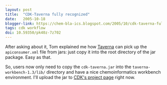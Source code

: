 ```yaml
---
layout: post
title:  "CDK-Taverna fully recognized"
date:   2005-10-18
blogger-link: https://chem-bla-ics.blogspot.com/2005/10/cdk-taverna-fully-recognized.html
tags: cdk workflow
doi: 10.59350/pk40z-7z702
---
```


After asking about it, Tom explained me how [Taverna](http://taverna.sf.net/) can pick
up the `apiconsumer.xml` file from jars: just copy it into the root directory of the jar package. Easy as that.

So, users now only need to copy the `cdk-taverna.jar` into the `taverna-workbench-1.3/lib/` directory and have a nice chemoinformatics
workbench environment. I'll upload the jar to [CDK's project page](http://sourceforge.net/projects/cdk) right now.
